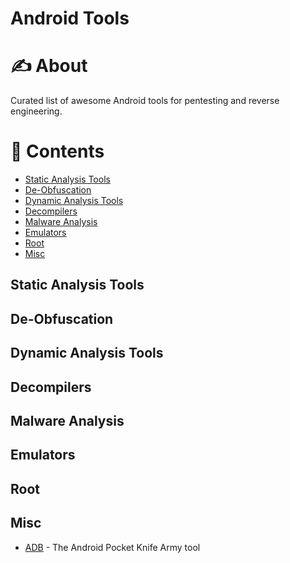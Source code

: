 # Android Tools

# ✍️ About

Curated list of awesome Android tools for pentesting and reverse engineering.

# 📝 Contents
- [Static Analysis Tools](#static-analysis-tools)
- [De-Obfuscation](#de-obfuscation)
- [Dynamic Analysis Tools](#dynamic-analysis-tools)
- [Decompilers](#decompilers)
- [Malware Analysis](#malware-analysis)
- [Emulators](#emulators)
- [Root](#root)
- [Misc](#misc)

## Static Analysis Tools

## De-Obfuscation

## Dynamic Analysis Tools

## Decompilers

## Malware Analysis

## Emulators

## Root

## Misc
- [ADB](./tools/ADB.md) - The Android Pocket Knife Army tool